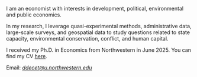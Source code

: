 I am an economist with interests in development, political, environmental and public economics.

In my research, I leverage quasi-experimental methods, administrative data, large-scale surveys, and geospatial data to study questions related to state capacity, environmental conservation, conflict, and human capital.

I received my Ph.D. in Economics from Northwestern in June 2025. You can find my CV [here](/assets/pdf/decet_cv.pdf).

Email: *ddecet@u.northwestern.edu*   

